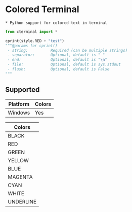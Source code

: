 # Colored Terminal
	* Python support for colored text in terminal

```python
from cterminal import *

cprint(style.RED + "test")
"""@params for cprint()
 - string: 			Required (can be multiple strings)
 - separator: 		Optional, default is " "
 - end: 			Optional, default is "\n"
 - file:			Optional, default is sys.stdout
 - flush:			Optional, default is False
"""
```

## Supported

| Platform      | Colors        |
| ------------- | ------------- |
| Windows		| Yes			|


| Colors        |
| ------------- |
| BLACK      	|
| RED      		|
| GREEN 		|
| YELLOW		|
| BLUE			|
| MAGENTA		|
| CYAN			|
| WHITE			|
| UNDERLINE		|
